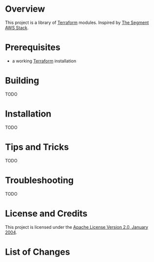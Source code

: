 # Overview
This project is a library of [Terraform](http://terraform.io/) modules. Inspired by 
[The Segment AWS Stack](https://github.com/segmentio/stack).

# Prerequisites
* a working [Terraform](http://terraform.io) installation

# Building
TODO

# Installation
TODO

# Tips and Tricks
TODO

# Troubleshooting
TODO

# License and Credits
This project is licensed under the [Apache License Version 2.0, January 2004](http://www.apache.org/licenses/).

# List of Changes

